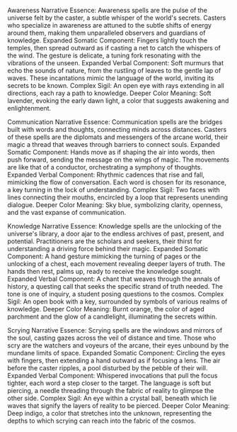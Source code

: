 Awareness
	Narrative Essence: Awareness spells are the pulse of the universe felt by the caster, a subtle whisper of the world's secrets. Casters who specialize in awareness are attuned to the subtle shifts of energy around them, making them unparalleled observers and guardians of knowledge.
	Expanded Somatic Component: Fingers lightly touch the temples, then spread outward as if casting a net to catch the whispers of the wind. The gesture is delicate, a tuning fork resonating with the vibrations of the unseen.
	Expanded Verbal Component: Soft murmurs that echo the sounds of nature, from the rustling of leaves to the gentle lap of waves. These incantations mimic the language of the world, inviting its secrets to be known.
	Complex Sigil: An open eye with rays extending in all directions, each ray a path to knowledge.
	Deeper Color Meaning: Soft lavender, evoking the early dawn light, a color that suggests awakening and enlightenment.

Communication
	Narrative Essence: Communication spells are the bridges built with words and thoughts, connecting minds across distances. Casters of these spells are the diplomats and messengers of the arcane world, their magic a thread that weaves through barriers to connect souls.
	Expanded Somatic Component: Hands move as if shaping the air into words, then push forward, sending the message on the wings of magic. The movements are like that of a conductor, orchestrating a symphony of thoughts.
	Expanded Verbal Component: Rhythmic cadences that rise and fall, mimicking the flow of conversation. Each word is chosen for its resonance, a key turning in the lock of understanding.
	Complex Sigil: Two faces with lines connecting their mouths, encircled by a loop that represents unending dialogue.
	Deeper Color Meaning: Sky blue, symbolizing clarity, openness, and the vast expanse of communication.

Knowledge
	Narrative Essence: Knowledge spells are the unlocking of the universe's library, a door ajar to the endless archives of past, present, and potential. Practitioners are the scholars and seekers, their thirst for understanding a driving force behind their magic.
	Expanded Somatic Component: A hand gesture mimicking the turning of pages or the unlocking of a chest, each movement revealing deeper layers of truth. The hands then rest, palms up, ready to receive the knowledge sought.
	Expanded Verbal Component: A chant that weaves through the annals of history, a questing call that seeks the specific strand of truth needed. The tone is one of inquiry, a student posing questions to the cosmos.
	Complex Sigil: An open book with a key, surrounded by symbols of various realms of knowledge.
	Deeper Color Meaning: Burnt orange, the color of aged parchment and the glow of a candlelight, illuminating the secrets within.

Scrying
	Narrative Essence: Scrying spells are the windows and mirrors of the soul, casting gazes across the veil of distance and time. Those who scry are the watchers and voyeurs of the arcane, their eyes unbound by the mundane limits of space.
	Expanded Somatic Component: Circling the eyes with fingers, then extending a hand outward as if focusing a lens. The air before the caster ripples, a pool disturbed by the pebble of their will.
	Expanded Verbal Component: Whispered invocations that pull the focus tighter, each word a step closer to the target. The language is soft but piercing, a needle threading through the fabric of reality to glimpse the other side.
	Complex Sigil: An eye within a crystal ball, beneath which lie waves that signify the layers of reality to be pierced.
	Deeper Color Meaning: Deep indigo, a color that stretches into the unknown, representing the depths to which scrying can reach into the fabric of the cosmos.

